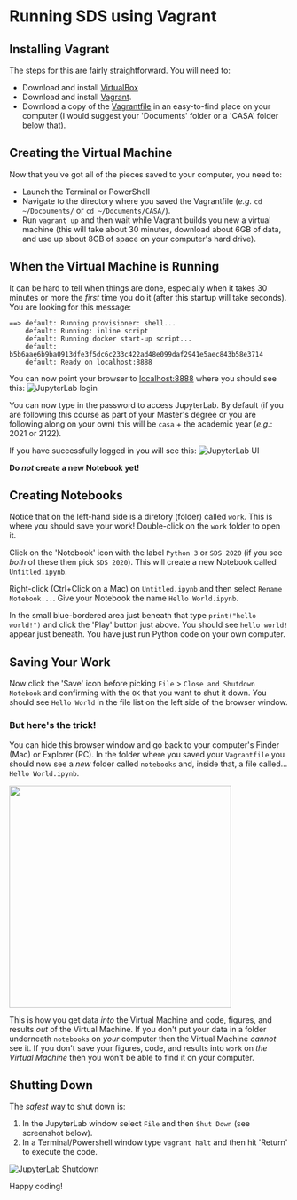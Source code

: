 # Running SDS using Vagrant

## Installing Vagrant
The steps for this are fairly straightforward. You will need to:
- Download and install [VirtualBox](https://www.virtualbox.org/wiki/Downloads)
- Download and install [Vagrant](https://www.vagrantup.com/downloads).
- Download a copy of the [Vagrantfile](https://github.com/jreades/sds_env/raw/master/vagrant/Vagrantfile) in an easy-to-find place on your computer (I would suggest your 'Documents' folder or a 'CASA' folder below that).

## Creating the Virtual Machine
Now that you've got all of the pieces saved to your computer, you need to:
- Launch the Terminal or PowerShell
- Navigate to the directory where you saved the Vagrantfile (_e.g._ `cd ~/Docouments/` or `cd ~/Documents/CASA/`).
- Run `vagrant up` and then wait while Vagrant builds you new a virtual machine (this will take about 30 minutes, download about 6GB of data, and use up about 8GB of space on your computer's hard drive).

## When the Virtual Machine is Running
It can be hard to tell when things are done, especially when it takes 30 minutes or more the _first_ time you do it (after this startup will take seconds). You are looking for this message:
```shell
==> default: Running provisioner: shell...
    default: Running: inline script
    default: Running docker start-up script...
    default: b5b6aae6b9ba0913dfe3f5dc6c233c422ad48e099daf2941e5aec843b58e3714
    default: Ready on localhost:8888
```
You can now point your browser to [localhost:8888](http://localhost:8888) where you should see this:
![JupyterLab login](https://github.com/jreades/sds_env/raw/master/vagrant/img/Login.png)

You can now type in the password to access JupyterLab. By default (if you are following this course as part of your Master's degree or you are following along on your own) this will be `casa` + the academic year (_e.g._: 2021 or 2122).

If you have successfully logged in you will see this:
![JupyterLab UI](https://github.com/jreades/sds_env/raw/master/vagrant/img/JupyterLab.png)

**Do _not_ create a new Notebook yet!**

## Creating Notebooks

Notice that on the left-hand side is a diretory (folder) called `work`. This is where you should save your work! Double-click on the `work` folder to open it.

Click on the 'Notebook' icon with the label `Python 3` or `SDS 2020` (if you see _both_ of these then pick `SDS 2020`). This will create a new Notebook called `Untitled.ipynb`.

Right-click (Ctrl+Click on a Mac) on `Untitled.ipynb` and then select `Rename Notebook...`. Give your Notebook the name `Hello World.ipynb`.

In the small blue-bordered area just beneath that type `print("hello world!")` and click the 'Play' button just above. You should see `hello world!` appear just beneath. You have just run Python code on your own computer.

## Saving Your Work

Now click the 'Save' icon before picking `File` > `Close and Shutdown Notebook` and confirming with the `OK` that you want to shut it down. You should see `Hello World` in the file list on the left side of the browser window.

### But here's the trick!

You can hide this browser window and go back to your computer's Finder (Mac) or Explorer (PC). In the folder where you saved your `Vagrantfile` you should now see a _new_ folder called `notebooks` and, inside that, a file called... `Hello World.ipynb`.

<img src="https://github.com/jreades/sds_env/raw/master/vagrant/img/Finder.png" width="400" />

This is how you get data _into_ the Virtual Machine and code, figures, and results _out_ of the Virtual Machine. If you don't put your data in a folder underneath `notebooks` on _your_ computer then the Virtual Machine _cannot_ see it. If you don't save your figures, code, and results into `work` on _the Virtual Machine_ then you won't be able to find it on your computer.

## Shutting Down 

The _safest_ way to shut down is:

1. In the JupyterLab window select `File` and then `Shut Down` (see screenshot below). 
2. In a Terminal/Powershell window type `vagrant halt` and then hit 'Return' to execute the code.

![JupyterLab Shutdown](https://github.com/jreades/sds_env/raw/master/vagrant/img/Shutdown.png)

Happy coding!

